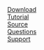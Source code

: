<div class="container">
<div class="item"><a href="download.html" class="button">Download</a></div>
<div class="item"><a href="tutorial.html" class="button">Tutorial</a></div>
<div class="item"><a href="https://github.com/empirical-soft/empirical-lang" class="button">Source</a></div>
<div class="item"><a href="https://stackoverflow.com/questions/tagged/empirical-lang" class="button">Questions</a></div>
<div class="item"><a href="mailto:sales@empirical-soft.com" class="button">Support</a></div>
</div>
